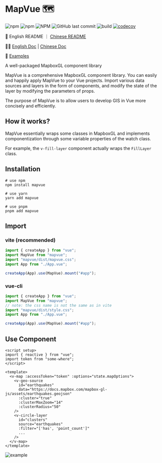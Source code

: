 # MapVue 🗺️

![npm](https://img.shields.io/npm/v/mapvue)
![npm](https://img.shields.io/npm/dw/mapvue)
![NPM](https://img.shields.io/npm/l/mapvue)
![GitHub last commit](https://img.shields.io/github/last-commit/timeroute/mapvue)
![build](https://github.com/timeroute/mapvue/actions/workflows/test.yml/badge.svg)
[![codecov](https://codecov.io/gh/timeroute/mapvue/branch/main/graph/badge.svg?token=2CRUPW2YCN)](https://codecov.io/gh/timeroute/mapvue)

📄 English README ｜ [Chinese README](./README_CN.md)

👏🏻 [English Doc](https://mapvue.netlify.app/) | [Chinese Doc](https://mapvue.netlify.app/zh/)

🌰 [Examples](https://codesandbox.io/s/vmap-examples-mnqjgn)

A well-packaged MapboxGL component library

MapVue is a comprehensive MapboxGL component library. You can easily and happily apply MapVue to your Vue projects. Import various data sources and layers in the form of components, and modify the state of the layer by modifying the parameters of props.

The purpose of MapVue is to allow users to develop GIS in Vue more concisely and efficiently.

## How it works?

MapVue essentially wraps some classes in MapboxGL and implements componentization through some variable properties of the watch class.

For example, the `v-fill-layer` component actually wraps the `FillLayer` class.

## Installation

```shell
# use npm
npm install mapvue

# use yarn
yarn add mapvue

# use pnpm
pnpm add mapvue
```

## Import

### vite (recommended)

```ts
import { createApp } from "vue";
import MapVue from "mapvue";
import "mapvue/dist/mapvue.css";
import App from "./App.vue";

createApp(App).use(MapVue).mount("#app");
```

### vue-cli

```ts
import { createApp } from "vue";
import MapVue from "mapvue";
// note: the css name is not the same as in vite
import "mapvue/dist/style.css";
import App from "./App.vue";

createApp(App).use(MapVue).mount("#app");
```

## Use Component

```vue
<script setup>
import { reactive } from "vue";
import token from "some-where";
</script>

<template>
  <v-map :accessToken="token" :options="state.mapOptions">
    <v-geo-source
      id="earthquakes"
      data="https://docs.mapbox.com/mapbox-gl-js/assets/earthquakes.geojson"
      :cluster="true"
      :clusterMaxZoom="14"
      :clusterRadius="50"
    />
    <v-circle-layer 
      id="clusters" 
      source="earthquakes"
      :filter="['has', 'point_count']"
      ...
    />
  </v-map>
</template>
```

![example](https://s3.bmp.ovh/imgs/2022/08/24/f4c4db9eda3ee3f6.png)
